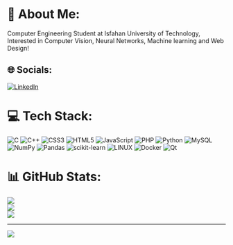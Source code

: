 # 💫 About Me:
Computer Engineering Student at Isfahan University of Technology, Interested in Computer Vision, Neural Networks, Machine learning and Web Design!


## 🌐 Socials:
[![LinkedIn](https://img.shields.io/badge/LinkedIn-%230077B5.svg?logo=linkedin&logoColor=white)](https://linkedin.com/in/slotfi909) 

# 💻 Tech Stack:
![C](https://img.shields.io/badge/c-%2300599C.svg?style=for-the-badge&logo=c&logoColor=white) ![C++](https://img.shields.io/badge/c++-%2300599C.svg?style=for-the-badge&logo=c%2B%2B&logoColor=white) ![CSS3](https://img.shields.io/badge/css3-%231572B6.svg?style=for-the-badge&logo=css3&logoColor=white) ![HTML5](https://img.shields.io/badge/html5-%23E34F26.svg?style=for-the-badge&logo=html5&logoColor=white) ![JavaScript](https://img.shields.io/badge/javascript-%23323330.svg?style=for-the-badge&logo=javascript&logoColor=%23F7DF1E) ![PHP](https://img.shields.io/badge/php-%23777BB4.svg?style=for-the-badge&logo=php&logoColor=white) ![Python](https://img.shields.io/badge/python-3670A0?style=for-the-badge&logo=python&logoColor=ffdd54) ![MySQL](https://img.shields.io/badge/mysql-%2300f.svg?style=for-the-badge&logo=mysql&logoColor=white) ![NumPy](https://img.shields.io/badge/numpy-%23013243.svg?style=for-the-badge&logo=numpy&logoColor=white) ![Pandas](https://img.shields.io/badge/pandas-%23150458.svg?style=for-the-badge&logo=pandas&logoColor=white) ![scikit-learn](https://img.shields.io/badge/scikit--learn-%23F7931E.svg?style=for-the-badge&logo=scikit-learn&logoColor=white) ![LINUX](https://img.shields.io/badge/Linux-FCC624?style=for-the-badge&logo=linux&logoColor=black) ![Docker](https://img.shields.io/badge/docker-%230db7ed.svg?style=for-the-badge&logo=docker&logoColor=white) ![Qt](https://img.shields.io/badge/Qt-%23217346.svg?style=for-the-badge&logo=Qt&logoColor=white)
# 📊 GitHub Stats:
![](https://github-readme-stats.vercel.app/api?username=slotfi909&theme=dark&hide_border=false&include_all_commits=true&count_private=true)<br/>
![](https://github-readme-streak-stats.herokuapp.com/?user=slotfi909&theme=dark&hide_border=false)<br/>
![](https://github-readme-stats.vercel.app/api/top-langs/?username=slotfi909&theme=dark&hide_border=false&include_all_commits=true&count_private=true&layout=compact)

---
[![](https://visitcount.itsvg.in/api?id=slotfi909&icon=0&color=0)](https://visitcount.itsvg.in)

<!-- Proudly created with GPRM ( https://gprm.itsvg.in ) -->
